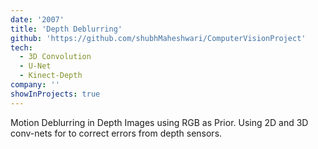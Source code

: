 ```yaml
---
date: '2007'
title: 'Depth Deblurring'
github: 'https://github.com/shubhMaheshwari/ComputerVisionProject'
tech:
  - 3D Convolution
  - U-Net
  - Kinect-Depth
company: ''
showInProjects: true
---
```


Motion Deblurring in Depth Images using RGB as Prior. Using 2D and 3D conv-nets for to correct errors from depth sensors.
